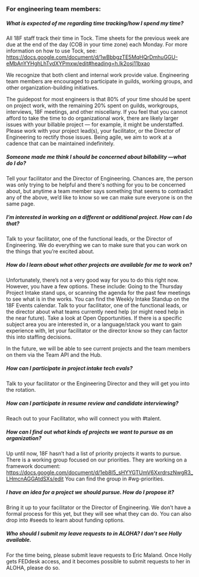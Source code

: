 ### For engineering team members:

##### What is expected of me regarding time tracking/how I spend my time?
All 18F staff track their time in Tock. Time sheets for the previous week are due at the end of the day (COB in your time zone) each Monday. For more information on how to use Tock, see: https://docs.google.com/document/d/1wBbbgzTE5MqHQrDmhuGGU-eMbAnYYHghLhTvdXYPmxw/edit#heading=h.lk2osj11bxao 

We recognize that both client and internal work provide value. Engineering team members are encouraged to participate in guilds, working groups, and other organization-building initiatives.

The guidepost for most engineers is that 80% of your time should be spent on project work, with the remaining 20% spent on guilds, workgroups, interviews, 18F meetings, and other miscellany. If you feel that you cannot afford to take the time to do organizational work, there are likely larger issues with your billable project — for example, it might be understaffed. Please work with your project lead(s), your facilitator, or the Director of Engineering to rectify those issues. Being agile, we aim to work at a cadence that can be maintained indefinitely. 


##### Someone made me think I should be concerned about billability —what do I do?
Tell your facilitator and the Director of Engineering. Chances are, the person was only trying to be helpful and there's nothing for you to be concerned about, but anytime a team member says something that seems to contradict any of the above, we’d like to know so we can make sure everyone is on the same page.


##### I’m interested in working on a different or additional project. How can I do that?
Talk to your facilitator, one of the functional leads, or the Director of Engineering. We do everything we can to make sure that you can work on the things that you’re excited about.


##### How do I learn about what other projects are available for me to work on?
Unfortunately, there’s not a very good way for you to do this right now. However, you have a few options. These include: 
Going to the Thursday Project Intake stand ups, or scanning the agenda for the past few meetings to see what is in the works. You can find the Weekly Intake Standup on the 18F Events calendar.
Talk to your facilitator, one of the functional leads, or the director about what teams currently need help (or might need help in the near future).
Take a look at Open Opportunities.
If there is a specific subject area you are interested in, or a language/stack you want to gain experience with, let your facilitator or the director know so they can factor this into staffing decisions.

In the future, we will be able to see current projects and the team members on them via the Team API and the Hub.


##### How can I participate in project intake tech evals?
Talk to your facilitator or the Engineering Director and they will get you into the rotation.


##### How can I participate in resume review and candidate interviewing?
Reach out to your Facilitator, who will connect you with #talent.


##### How can I find out what kinds of projects we want to pursue as an organization?
Up until now, 18F hasn’t had a list of priority projects it wants to pursue. There is a working group focused on our priorities. They are working on a framework document: https://docs.google.com/document/d/1eb8I5_sHYYGTUmV6XxrdrszNwgR3_LHmcnAGGAtdSXs/edit 
You can find the group in #wg-priorities.


##### I have an idea for a project we should pursue. How do I propose it?
Bring it up to your facilitator or the Director of Engineering. We don’t have a formal process for this yet, but they will see what they can do. You can also drop into #seeds to learn about funding options.


##### Who should I submit my leave requests to in ALOHA? I don’t see Holly available.
For the time being, please submit leave requests to Eric Maland. Once Holly gets FEDdesk access, and it becomes possible to submit requests to her in ALOHA, please do so. 
